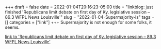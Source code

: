 +++draft = falsedate = 2022-01-04T20:16:23-05:00title = "linkblog: just finished 'Republicans limit debate on first day of Ky. legislative session – 89.3 WFPL News Louisville'"slug = "2022-01-04-Supermajority-is"tags = []categories = ["link"]+++Supermajority is not enough for some folks, it seems. [link to 'Republicans limit debate on first day of Ky. legislative session – 89.3 WFPL News Louisville'](https://wfpl.org/republicans-limit-debate-on-first-day-of-ky-legislative-session/)